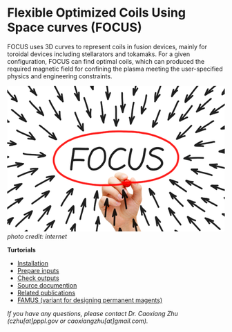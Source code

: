 # Flexible Optimized Coils Using Space curves (FOCUS)

FOCUS uses 3D curves to represent coils in fusion devices, mainly for toroidal devices including stellarators and tokamaks.
For a given configuration, FOCUS can find optimal coils, which can produced the required magnetic field for confining the plasma meeting the user-specified physics and engineering constraints.

![](logo.png)
*photo credit: internet*

**Turtorials**
- [Installation](compile.md)
- [Prepare inputs](input.md)
- [Check outputs](output.md)
- [Source documention](subroutines.md)
- [Related publications](publications.md)
- [FAMUS (variant for designing permanent magents)](famus.md)

*If you have any questions, please contact Dr. Caoxiang Zhu (czhu[at]pppl.gov or caoxiangzhu[at]gmail.com).*

